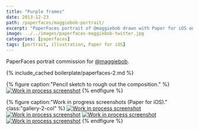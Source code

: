 ```yaml
---
title: "Purple frames"
date: 2013-12-23
path: /paperfaces/maggiebob-portrait/
excerpt: "PaperFaces portrait of @maggiebob drawn with Paper for iOS on an iPad."
image: ../../images/paperfaces-maggiebob-twitter.jpg
categories: [paperfaces]
tags: [portrait, illustration, Paper for iOS]
---
```


PaperFaces portrait commission for [@maggiebob](https://twitter.com/maggiebob).

{% include_cached boilerplate/paperfaces-2.md %}

{% figure caption:"Pencil sketch to rough out the composition." %}
[![Work in process screenshot](../../images/paperfaces-maggiebob-process-1-750.jpg)](../../images/paperfaces-maggiebob-process-1-lg.jpg)
{% endfigure %}

{% figure caption:"Work in progress screenshots (Paper for iOS)." class:"gallery-2-col" %}
[![Work in process screenshot](../../images/paperfaces-maggiebob-process-2-600.jpg)](../../images/paperfaces-maggiebob-process-2-lg.jpg)
[![Work in process screenshot](../../images/paperfaces-maggiebob-process-3-600.jpg)](../../images/paperfaces-maggiebob-process-3-lg.jpg)
[![Work in process screenshot](../../images/paperfaces-maggiebob-process-4-600.jpg)](../../images/paperfaces-maggiebob-process-4-lg.jpg)
[![Work in process screenshot](../../images/paperfaces-maggiebob-process-5-600.jpg)](../../images/paperfaces-maggiebob-process-5-lg.jpg)
{% endfigure %}
